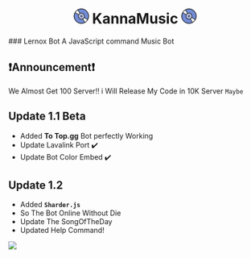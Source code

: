 <h1 align="center"><img src="https://github.com/CarameloSz/KannaMusic/blob/main/assets/logo.gif" width="30px"> KannaMusic <img src="https://github.com/CarameloSz/KannaMusic/blob/main/assets/logo.gif" width="30px"></h1>
<p align="center"></p>
### Lernox Bot
A JavaScript command Music Bot 

## ❗Announcement❗

We Almost Get 100 Server!!
i Will Release My Code in 10K Server `Maybe`

## Update 1.1 Beta
- Added **To Top.gg** Bot perfectly Working
- Update Lavalink Port ✔️
- Update Bot Color Embed ✔️

## Update 1.2
- Added **`Sharder.js`**
- So The Bot Online Without Die
- Update The SongOfTheDay
- Updated Help Command!

<a href="https://top.gg/bot/708931649265598534">
  <img src="https://top.gg/api/widget/708931649265598534.svg">
</a>
